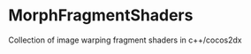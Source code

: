 MorphFragmentShaders
====================

Collection of image warping fragment shaders in c++/cocos2dx